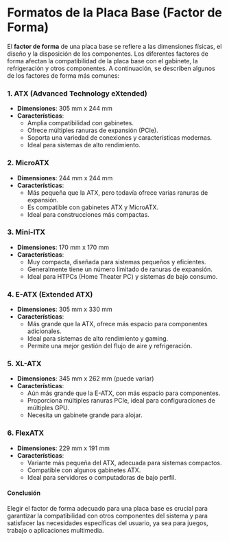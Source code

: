 # Formatos de la Placa Base (Factor de Forma)

El **factor de forma** de una placa base se refiere a las dimensiones físicas, el diseño y la disposición de los componentes. Los diferentes factores de forma afectan la compatibilidad de la placa base con el gabinete, la refrigeración y otros componentes. A continuación, se describen algunos de los factores de forma más comunes:

### 1. ATX (Advanced Technology eXtended)

- **Dimensiones**: 305 mm x 244 mm
- **Características**:
  - Amplia compatibilidad con gabinetes.
  - Ofrece múltiples ranuras de expansión (PCIe).
  - Soporta una variedad de conexiones y características modernas.
  - Ideal para sistemas de alto rendimiento.

### 2. MicroATX

- **Dimensiones**: 244 mm x 244 mm
- **Características**:
  - Más pequeña que la ATX, pero todavía ofrece varias ranuras de expansión.
  - Es compatible con gabinetes ATX y MicroATX.
  - Ideal para construcciones más compactas.

### 3. Mini-ITX

- **Dimensiones**: 170 mm x 170 mm
- **Características**:
  - Muy compacta, diseñada para sistemas pequeños y eficientes.
  - Generalmente tiene un número limitado de ranuras de expansión.
  - Ideal para HTPCs (Home Theater PC) y sistemas de bajo consumo.

### 4. E-ATX (Extended ATX)

- **Dimensiones**: 305 mm x 330 mm
- **Características**:
  - Más grande que la ATX, ofrece más espacio para componentes adicionales.
  - Ideal para sistemas de alto rendimiento y gaming.
  - Permite una mejor gestión del flujo de aire y refrigeración.

### 5. XL-ATX

- **Dimensiones**: 345 mm x 262 mm (puede variar)
- **Características**:
  - Aún más grande que la E-ATX, con más espacio para componentes.
  - Proporciona múltiples ranuras PCIe, ideal para configuraciones de múltiples GPU.
  - Necesita un gabinete grande para alojar.

### 6. FlexATX

- **Dimensiones**: 229 mm x 191 mm
- **Características**:
  - Variante más pequeña del ATX, adecuada para sistemas compactos.
  - Compatible con algunos gabinetes ATX.
  - Ideal para servidores o computadoras de bajo perfil.

#### Conclusión

Elegir el factor de forma adecuado para una placa base es crucial para garantizar la compatibilidad con otros componentes del sistema y para satisfacer las necesidades específicas del usuario, ya sea para juegos, trabajo o aplicaciones multimedia.
